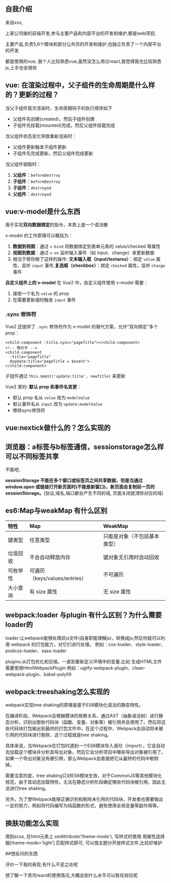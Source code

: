 ## 自我介绍

来自xxx,

上家公司做的前端开发,参与主要产品和内部平台的开发和维护,都是web项目,

主要产品,负责5,6个模块和部分公共页的开发和维护,也独立负责了一个内部平台的开发

都是使用的vue, 我个人比较熟悉vue,虽然没怎么用过react,我觉得我也比较熟悉js,上手也会很快

## vue: 在渲染过程中，父子组件的生命周期是什么样的？更新的过程？

当父子组件首次渲染时，生命周期钩子的执行顺序如下

- 父组件先创建(created)，然后子组件创建
- 子组件先挂载(mounted)完成，然后父组件挂载完成

当父组件状态变化导致重新渲染时：

- 父组件更新触发子组件更新
- 子组件先完成更新，然后父组件完成更新

当父组件销毁时：

1. **父组件**：`beforeDestroy`
2. **子组件**：`beforeDestroy`
3. **子组件**：`destroyed`
4. **父组件**：`destroyed`

## vue:v-model是什么东西

用于实现**双向数据绑定**的指令，本质上是一个语法糖

v-model 的工作原理可以概括为：

1. **数据到视图**：通过 `v-bind` 将数据绑定到表单元素的 value/checked 等属性
2. **视图到数据**：通过 `v-on` 监听输入事件（如 input、change）来更新数据
3. 相当于帮你做了这样的操作: **文本输入框（input/textarea）**：绑定 `value` 属性，监听 `input` 事件,**复选框（checkbox）**：绑定 `checked` 属性，监听 `change` 事件

**自定义组件上的 v-model**
在 Vue2 中，自定义组件使用 v-model 需要：

1. 接收一个名为 `value` 的 prop
2. 在需要更新值时触发 `input` 事件

### .sync 修饰符

Vue2 还提供了 `.sync` 修饰符作为 v-model 的替代方案，允许"双向绑定"多个 prop：

```
<child-component :title.sync="pageTitle"></child-component>
<!-- 等价于 -->
<child-component 
  :title="pageTitle" 
  @update:title="pageTitle = $event">
</child-component>
```

子组件通过 `this.$emit('update:title', newTitle)` 来更新



Vue3 里的:
**默认 prop 和事件名变更**：

- 默认 prop 名从 `value` 改为 `modelValue`
- 默认事件名从 `input` 改为 `update:modelValue`
- 移除sync修饰符

## vue:nextick做什么的？怎么实现的
## 浏览器：a标签与b标签通信，sessionstorage怎么样可以不同标签共享

不能吧,

**sessionStorage 不能在多个窗口或标签页之间共享数据，但是当通过 window.open 或链接打开新页面时(不能是新窗口)，新页面会复制前一页的 sessionStorage。**(协议,域名,端口都会产生不同的域, 页面关闭就清除对应的域)

## es6:Map与weakMap 有什么区别

| 特性     | Map                           | WeakMap                      |
| :------- | :---------------------------- | :--------------------------- |
| 键类型   | 任意类型                      | 只能是对象（不包括基本类型） |
| 垃圾回收 | 不会自动释放内存              | 键对象无引用时自动回收       |
| 可枚举性 | 可遍历（keys/values/entries） | 不可遍历                     |
| 大小查询 | 有 size 属性                  | 无 size 属性                 |

## webpack:loader 与plugin 有什么区别？为什么需要loader的

loader:让webpack能够处理非js文件(自身职能理解js)，转换成js,然后你就可以利用 webpack 的打包能力，对它们进行处理。
例如：css-loader、style-loader、postcss-loader、sass-loader

plugins:从打包优化和压缩，一直到重新定义环境中的变量.比如 生成HTML文件需要使用HtmlWebpackPlugin
例如：uglify-webpack-plugin、clean-webpack-plugin、babel-polyfill

## webpack:treeshaking怎么实现的

webpack实现tree shaking的原理是基于ES6模块化语法的静态特性。

在编译阶段，Webpack会根据模块的依赖关系，通过AST（抽象语法树）进行静态分析，识别出那些代码块（函数、变量、对象等）被引用并且使用了。然后将这些代码块打包输出到最终的打包文件中。在这个过程中，Webpack会自动将未被引用的代码块进行剔除，这个过程就是tree shaking。

具体来说，当Webpack在打包时遇到一个ES6模块导入语句（import），它会自动去加载这个模块并分析其导出对象。然后它会分析项目中哪些导出对象被引用了。如果一个导出对象没有被引用，那么Webpack会直接把它从最终的代码中剔除掉。

需要注意的是，tree shaking只对ES6模块生效，对于CommonJS等其他模块化规范，由于其动态加载特性，无法在静态分析阶段确定哪些代码块被引用，因此无法进行tree shaking。

另外，为了使Webpack能够正确识别和剔除未引用的代码块，开发者也需要做出一定的努力，例如将代码编写为纯函数的形式，避免使用全局变量等副作用等。

## 换肤功能怎么实现

用到scss, 在html元素上 setAttribute('theme-mode'), 写样式的使用 用属性选择器[theme-mode='light'] 匹配样式即可, 可以按主题分开放样式文件,比较好维护



##想反问的东西

评价一下我的表现,有什么不足之处呢

想了解一下贵司react的使用情况,大概会到什么水平可以胜任岗位呢